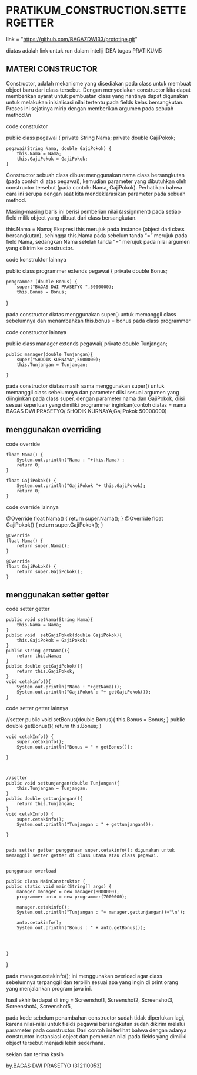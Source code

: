 # PRATIKUM_CONSTRUCTION.SETTERGETTER

link = "https://github.com/BAGAZDWI33/prototipe.git"

diatas adalah link untuk run dalam intelij IDEA tugas PRATIKUM5

## MATERI CONSTRUCTOR
Constructor, adalah mekanisme yang disediakan pada class untuk membuat object baru dari class tersebut. Dengan menyediakan constructor kita dapat memberikan syarat untuk pembuatan class yang nantinya dapat digunakan untuk melakukan inisialisasi nilai tertentu pada fields kelas bersangkutan. Proses ini sejatinya mirip dengan memberikan argumen pada sebuah method.\n

code construktor

public class pegawai {
    private String Nama;
    private double GajiPokok;


    pegawai(String Nama, double GajiPokok) {
        this.Nama = Nama;
        this.GajiPokok = GajiPokok;
    }



Constructor sebuah class dibuat menggunakan nama class bersangkutan (pada contoh di atas pegawai), kemudian parameter yang dibutuhkan oleh constructor tersebut (pada contoh: Nama, GajiPokok). Perhatikan bahwa cara ini serupa dengan saat kita mendeklarasikan parameter pada sebuah method.

Masing-masing baris ini berisi pemberian nilai (assignment) pada setiap field milik object yang dibuat dari class bersangkutan.

this.Nama = Nama; Ekspresi this merujuk pada instance (object dari class bersangkutan), sehingga this.Nama pada sebelum tanda “=” merujuk pada field Nama, sedangkan Nama setelah tanda “=” merujuk pada nilai argumen yang dikirim ke constructor.

code konstruktor lainnya 

public class programmer extends pegawai {
    private double Bonus;

    programmer (double Bonus) {
        super("BAGAS DWI PRASETYO ",5000000);
        this.Bonus = Bonus;
}

pada constructor diatas menggunakan super() untuk memanggil class sebelumnya dan menambahkan this.bonus = bonus pada class programmer

code constructor lainnya

public class manager extends pegawai{
    private double Tunjangan;

    public manager(double Tunjangan){
        super("SHODIK KURNAYA",5000000);
        this.Tunjangan = Tunjangan;

    }


pada constructor diatas masih sama menggunakan super() untuk memanggil class sebelumnya dan parameter diisi sesuai argumen yang diinginkan pada class super. dengan parameter nama dan GajiPokok, diisi sesuai keperluan yang dimiliki programmer inginkan(contoh diatas = nama BAGAS DWI PRASETYO/ SHODIK KURNAYA,GajiPokok 50000000)

## menggunakan overriding 
 code override


 
    float Nama() {
        System.out.println("Nama : "+this.Nama) ;
        return 0;
    }

    float GajiPokok() {
        System.out.println("GajiPokok "+ this.GajiPokok);
        return 0;
    }

code override lainnya

 @Override
    float Nama() {
        return super.Nama();
    }
    @Override
    float GajiPokok() {
        return super.GajiPokok();
    }




    @Override
    float Nama() {
        return super.Nama();
    }

    @Override
    float GajiPokok() {
        return super.GajiPokok();
    }


## menggunakan setter getter

code setter getter 

    public void setNama(String Nama){
        this.Nama = Nama;
    }
    public void  setGajiPokok(double GajiPokok){
        this.GajiPokok = GajiPokok;
    }
    public String getNama(){
        return this.Nama;
    }
    public double getGajiPokok(){
        return this.GajiPokok;
    }
    void cetakinfo(){
        System.out.println("Nama : "+getNama());
        System.out.println("GajiPokok : "+ getGajiPokok());
    }

code setter getter lainnya

 //setter
    public void setBonus(double Bonus){
        this.Bonus = Bonus;
    }
    public double getBonus(){
        return this.Bonus;
    }


    void cetakInfo() {
        super.cetakinfo();
        System.out.println("Bonus = " + getBonus());

    }



    //setter
    public void settunjangan(double Tunjangan){
        this.Tunjangan = Tunjangan;
    }
    public double gettunjangan(){
        return this.Tunjangan;
    }
    void cetakInfo() {
        super.cetakinfo();
        System.out.println("Tunjangan : " + gettunjangan());

    }


    pada setter getter penggunaan super.cetakinfo(); digunakan untuk memanggil setter getter di class utama atau class pegawai.


    penggunaan overload

    public class MainConstruktor {
    public static void main(String[] args) {
        manager manager = new manager(8000000);
        programmer anto = new programmer(7000000);

        manager.cetakinfo();
        System.out.println("Tunjangan : "+ manager.gettunjangan()+"\n");

        anto.cetakinfo();
        System.out.println("Bonus : " + anto.getBonus());




    }
}


pada manager.cetakinfo(); ini menggunakan overload agar class sebelumnya terpanggil dan terpilih sesuai apa yang ingin di print orang yang menjalankan program java ini. 


hasil akhir terdapat di img = Screenshot1,
                              Screenshot2,
                              Screenshot3,
                              Screenshot4,
                              Screenshot5,

pada kode sebelum penambahan constructor sudah tidak diperlukan lagi, karena nilai-nilai untuk fields pegawai bersangkutan sudah dikirim melalui parameter pada constructor. Dari contoh ini terlihat bahwa dengan adanya constructor instansiasi object dan pemberian nilai pada fields yang dimiliki object tersebut menjadi lebih sederhana.

sekian dan terima kasih

by.BAGAS DWI PRASETYO (312110053) 